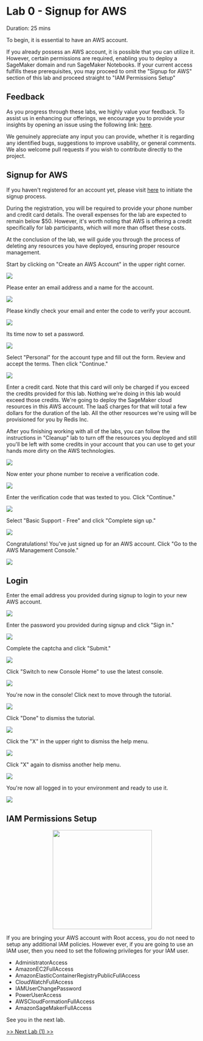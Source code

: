# Lab 0 - Signup for AWS

Duration: 25 mins

To begin, it is essential to have an AWS account.

If you already possess an AWS account, it is possible that you can utilize it. However, certain permissions are required, enabling you to deploy a SageMaker domain and run SageMaker Notebooks. If your current access fulfills these prerequisites, you may proceed to omit the "Signup for AWS" section of this lab and proceed straight to "IAM Permissions Setup"

## Feedback
As you progress through these labs, we highly value your feedback. To assist us in enhancing our offerings, we encourage you to provide your insights by opening an issue using the following link: [here](https://github.com/Redislabs-Solution-Architects/hands-on-labs-redis-aws-sagemaker/issues).

We genuinely appreciate any input you can provide, whether it is regarding any identified bugs, suggestions to improve usability, or general comments. We also welcome pull requests if you wish to contribute directly to the project.

## Signup for AWS
If you haven't registered for an account yet, please visit [here](https://aws.amazon.com/) to initiate the signup process.

During the registration, you will be required to provide your phone number and credit card details. The overall expenses for the lab are expected to remain below $50. However, it's worth noting that AWS is offering a credit specifically for lab participants, which will more than offset these costs.

At the conclusion of the lab, we will guide you through the process of deleting any resources you have deployed, ensuring proper resource management.

Start by clicking on "Create an AWS Account" in the upper right corner.

![](images/01-signup.png)

Please enter an email address and a name for the account.

![](images/02-signup.png)

Please kindly check your email and enter the code to verify your account.

![](images/03-verify.png)

Its time now to set a password.

![](images/04-password.png)

Select "Personal" for the account type and fill out the form.  Review and accept the terms.  Then click "Continue."

![](images/05-signup.png)

Enter a credit card.  Note that this card will only be charged if you exceed the credits provided for this lab.  Nothing we're doing in this lab would exceed those credits.  We're going to deploy the SageMaker cloud resources in this AWS account.  The IaaS charges for that will total a few dollars for the duration of the lab.  All the other resources we're using will be provisioned for you by Redis Inc.

After you finishing working with all of the labs, you can follow the instructions in "Cleanup" lab to turn off the resources you deployed and still you'll be left with some credits in your account that you can use to get your hands more dirty on the AWS technologies.

![](images/06-card.png)

Now enter your phone number to receive a verification code.

![](images/07-phone.png)

Enter the verification code that was texted to you.  Click "Continue."

![](images/08-verify.png)

Select "Basic Support - Free" and click "Complete sign up."

![](images/09-support.png)

Congratulations!  You've just signed up for an AWS account.  Click "Go to the AWS Management Console."

![](images/10-complete.png)

## Login
Enter the email address you provided during signup to login to your new AWS account.

![](images/11-login.png)

Enter the password you provided during signup and click "Sign in."

![](images/12-login.png)

Complete the captcha and click "Submit."

![](images/13-login.png)

Click "Switch to new Console Home" to use the latest console.

![](images/14-console.png)

You're now in the console!  Click next to move through the tutorial.

![](images/15-console.png)

Click "Done" to dismiss the tutorial.

![](images/16-console.png)

Click the "X" in the upper right to dismiss the help menu.

![](images/17-console.png)

Click "X" again to dismiss another help menu.

![](images/18-console.png)

You're now all logged in to your environment and ready to use it.

![](images/19-console.png)

## IAM Permissions Setup

<center><img src="images/IAM-1.png" width="261" height="260"></center>


If you are bringing your AWS account with Root access, you do not need to setup any additional IAM policies.
However ever, if you are going to use an IAM user, then you need to set the following privileges for your IAM user.
* AdministratorAccess
* AmazonEC2FullAccess
* AmazonElasticContainerRegistryPublicFullAccess
* CloudWatchFullAccess
* IAMUserChangePassword
* PowerUserAccess
* AWSCloudFormationFullAccess
* AmazonSageMakerFullAccess

See you in the next lab.

[>> Next Lab (1) >>](../Lab&#32;1&#32;-&#32;Infra&#32;Setup)
